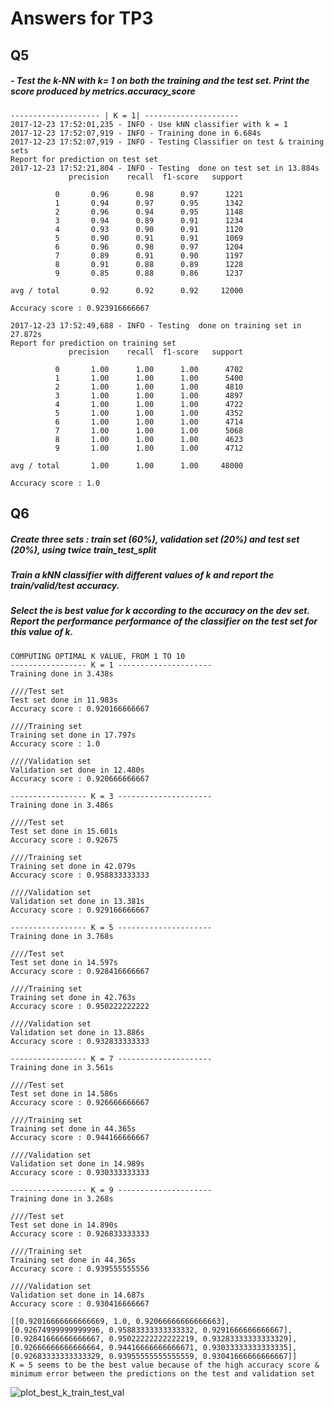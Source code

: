 # Answers for TP3

## Q5
##### - Test the k-NN with k= 1 on both the training and the test set. Print the score produced by metrics.accuracy_score

```
-------------------- | K = 1| ---------------------
2017-12-23 17:52:01,235 - INFO - Use kNN classifier with k = 1
2017-12-23 17:52:07,919 - INFO - Training done in 6.684s
2017-12-23 17:52:07,919 - INFO - Testing Classifier on test & training sets
Report for prediction on test set
2017-12-23 17:52:21,804 - INFO - Testing  done on test set in 13.884s
             precision    recall  f1-score   support

          0       0.96      0.98      0.97      1221
          1       0.94      0.97      0.95      1342
          2       0.96      0.94      0.95      1148
          3       0.94      0.89      0.91      1234
          4       0.93      0.90      0.91      1120
          5       0.90      0.91      0.91      1069
          6       0.96      0.98      0.97      1204
          7       0.89      0.91      0.90      1197
          8       0.91      0.88      0.89      1228
          9       0.85      0.88      0.86      1237

avg / total       0.92      0.92      0.92     12000

Accuracy score : 0.923916666667
```
```
2017-12-23 17:52:49,688 - INFO - Testing  done on training set in 27.872s
Report for prediction on training set
             precision    recall  f1-score   support

          0       1.00      1.00      1.00      4702
          1       1.00      1.00      1.00      5400
          2       1.00      1.00      1.00      4810
          3       1.00      1.00      1.00      4897
          4       1.00      1.00      1.00      4722
          5       1.00      1.00      1.00      4352
          6       1.00      1.00      1.00      4714
          7       1.00      1.00      1.00      5068
          8       1.00      1.00      1.00      4623
          9       1.00      1.00      1.00      4712

avg / total       1.00      1.00      1.00     48000

Accuracy score : 1.0
```

## Q6
##### Create three sets : train set (60%), validation set (20%) and test set (20%), using twice train_test_split
##### Train a kNN classifier with different values of k and report the train/valid/test accuracy.
##### Select the is best value for k according to the accuracy on the dev set. Report the performance performance of the classifier on the test set for this value of k.
```
COMPUTING OPTIMAL K VALUE, FROM 1 TO 10
----------------- K = 1 ---------------------
Training done in 3.438s

////Test set
Test set done in 11.983s
Accuracy score : 0.920166666667

////Training set
Training set done in 17.797s
Accuracy score : 1.0

////Validation set
Validation set done in 12.480s
Accuracy score : 0.920666666667

----------------- K = 3 ---------------------
Training done in 3.486s

////Test set
Test set done in 15.601s
Accuracy score : 0.92675

////Training set
Training set done in 42.079s
Accuracy score : 0.958833333333

////Validation set
Validation set done in 13.381s
Accuracy score : 0.929166666667

----------------- K = 5 ---------------------
Training done in 3.768s

////Test set
Test set done in 14.597s
Accuracy score : 0.928416666667

////Training set
Training set done in 42.763s
Accuracy score : 0.950222222222

////Validation set
Validation set done in 13.886s
Accuracy score : 0.932833333333

----------------- K = 7 ---------------------
Training done in 3.561s

////Test set
Test set done in 14.586s
Accuracy score : 0.926666666667

////Training set
Training set done in 44.365s
Accuracy score : 0.944166666667

////Validation set
Validation set done in 14.989s
Accuracy score : 0.930333333333

----------------- K = 9 ---------------------
Training done in 3.268s

////Test set
Test set done in 14.890s
Accuracy score : 0.926833333333

////Training set
Training set done in 44.365s
Accuracy score : 0.939555555556

////Validation set
Validation set done in 14.687s
Accuracy score : 0.930416666667

[[0.92016666666666669, 1.0, 0.92066666666666663], [0.92674999999999996, 0.95883333333333332, 0.9291666666666667], [0.92841666666666667, 0.95022222222222219, 0.93283333333333329], [0.92666666666666664, 0.94416666666666671, 0.93033333333333335], [0.92683333333333329, 0.93955555555555559, 0.93041666666666667]]
K = 5 seems to be the best value because of the high accuracy score & minimum error between the predictions on the test and validation set
```
![plot_best_k_train_test_val](https://user-images.githubusercontent.com/6706472/34321300-ed6f2712-e80b-11e7-9d87-26cef228f6bb.png)
